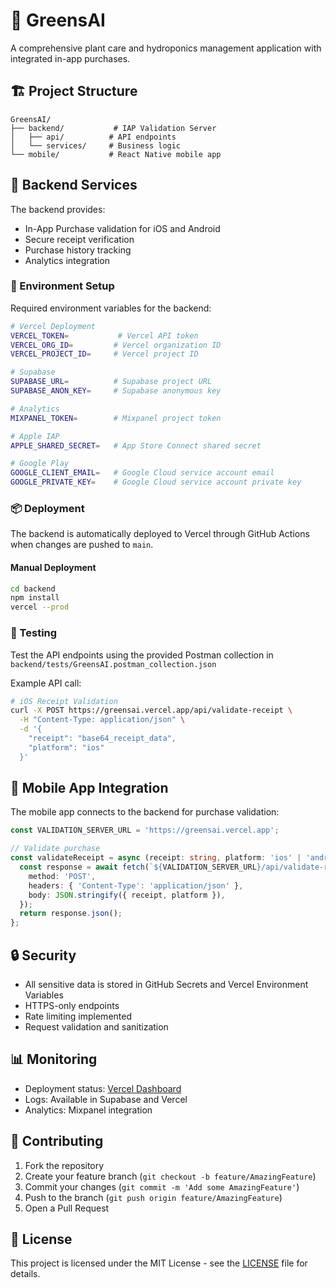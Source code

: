 # 🌱 GreensAI

A comprehensive plant care and hydroponics management application with integrated in-app purchases.

## 🏗 Project Structure

```
GreensAI/
├── backend/           # IAP Validation Server
│   ├── api/          # API endpoints
│   └── services/     # Business logic
└── mobile/           # React Native mobile app
```

## 🚀 Backend Services

The backend provides:

- In-App Purchase validation for iOS and Android
- Secure receipt verification
- Purchase history tracking
- Analytics integration

### 🔑 Environment Setup

Required environment variables for the backend:

```bash
# Vercel Deployment
VERCEL_TOKEN=           # Vercel API token
VERCEL_ORG_ID=         # Vercel organization ID
VERCEL_PROJECT_ID=     # Vercel project ID

# Supabase
SUPABASE_URL=          # Supabase project URL
SUPABASE_ANON_KEY=     # Supabase anonymous key

# Analytics
MIXPANEL_TOKEN=        # Mixpanel project token

# Apple IAP
APPLE_SHARED_SECRET=   # App Store Connect shared secret

# Google Play
GOOGLE_CLIENT_EMAIL=   # Google Cloud service account email
GOOGLE_PRIVATE_KEY=    # Google Cloud service account private key
```

### 📦 Deployment

The backend is automatically deployed to Vercel through GitHub Actions when changes are pushed to `main`.

#### Manual Deployment

```bash
cd backend
npm install
vercel --prod
```

### 🧪 Testing

Test the API endpoints using the provided Postman collection in `backend/tests/GreensAI.postman_collection.json`

Example API call:

```bash
# iOS Receipt Validation
curl -X POST https://greensai.vercel.app/api/validate-receipt \
  -H "Content-Type: application/json" \
  -d '{
    "receipt": "base64_receipt_data",
    "platform": "ios"
  }'
```

## 📱 Mobile App Integration

The mobile app connects to the backend for purchase validation:

```typescript
const VALIDATION_SERVER_URL = 'https://greensai.vercel.app';

// Validate purchase
const validateReceipt = async (receipt: string, platform: 'ios' | 'android') => {
  const response = await fetch(`${VALIDATION_SERVER_URL}/api/validate-receipt`, {
    method: 'POST',
    headers: { 'Content-Type': 'application/json' },
    body: JSON.stringify({ receipt, platform }),
  });
  return response.json();
};
```

## 🔒 Security

- All sensitive data is stored in GitHub Secrets and Vercel Environment Variables
- HTTPS-only endpoints
- Rate limiting implemented
- Request validation and sanitization

## 📊 Monitoring

- Deployment status: [Vercel Dashboard](https://vercel.com/dashboard)
- Logs: Available in Supabase and Vercel
- Analytics: Mixpanel integration

## 🤝 Contributing

1. Fork the repository
2. Create your feature branch (`git checkout -b feature/AmazingFeature`)
3. Commit your changes (`git commit -m 'Add some AmazingFeature'`)
4. Push to the branch (`git push origin feature/AmazingFeature`)
5. Open a Pull Request

## 📝 License

This project is licensed under the MIT License - see the [LICENSE](LICENSE) file for details.
